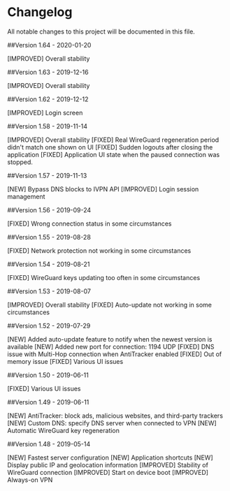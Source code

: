 # Changelog

All notable changes to this project will be documented in this file.

##Version 1.64 - 2020-01-20

[IMPROVED] Overall stability

##Version 1.63 - 2019-12-16

[IMPROVED] Overall stability

##Version 1.62 - 2019-12-12

[IMPROVED] Login screen

##Version 1.58 - 2019-11-14

[IMPROVED] Overall stability
[FIXED] Real WireGuard regeneration period didn't match one shown on UI
[FIXED] Sudden logouts after closing the application
[FIXED] Application UI state when the paused connection was stopped.

##Version 1.57 - 2019-11-13

[NEW] Bypass DNS blocks to IVPN API
[IMPROVED] Login session management

##Version 1.56 - 2019-09-24

[FIXED] Wrong connection status in some circumstances

##Version 1.55 - 2019-08-28

[FIXED] Network protection not working in some circumstances

##Version 1.54 - 2019-08-21

[FIXED] WireGuard keys updating too often in some circumstances

##Version 1.53 - 2019-08-07

[IMPROVED] Overall stability
[FIXED] Auto-update not working in some circumstances

##Version 1.52 - 2019-07-29

[NEW] Added auto-update feature to notify when the newest version is available
[NEW] Added new port for connection: 1194 UDP
[FIXED] DNS issue with Multi-Hop connection when AntiTracker enabled
[FIXED] Out of memory issue
[FIXED] Various UI issues

##Version 1.50 - 2019-06-11

[FIXED] Various UI issues

##Version 1.49 - 2019-06-11

[NEW] AntiTracker: block ads, malicious websites, and third-party trackers
[NEW] Custom DNS: specify DNS server when connected to VPN
[NEW] Automatic WireGuard key regeneration

##Version 1.48 - 2019-05-14

[NEW] Fastest server configuration
[NEW] Application shortcuts
[NEW] Display public IP and geolocation information
[IMPROVED] Stability of WireGuard connection
[IMPROVED] Start on device boot
[IMPROVED] Always-on VPN
